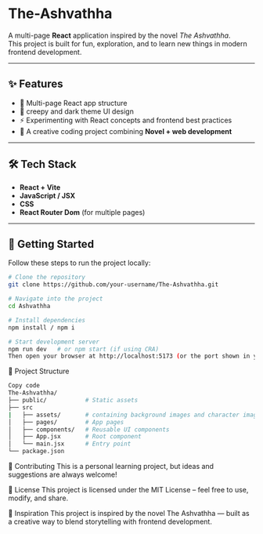 # The-Ashvathha

A multi-page **React** application inspired by the novel *The Ashvathha*.  
This project is built for fun, exploration, and to learn new things in modern frontend development.

---

## ✨ Features

- 📖 Multi-page React app structure  
- 🎨 creepy and dark theme UI design  
- ⚡ Experimenting with React concepts and frontend best practices  
- 🌱 A creative coding project combining **Novel + web development**  

---

## 🛠️ Tech Stack

- **React + Vite** 
- **JavaScript / JSX**  
- **CSS**  
- **React Router Dom** (for multiple pages)  

---

## 🚀 Getting Started

Follow these steps to run the project locally:

```bash
# Clone the repository
git clone https://github.com/your-username/The-Ashvathha.git

# Navigate into the project
cd Ashvathha

# Install dependencies
npm install / npm i

# Start development server
npm run dev   # or npm start (if using CRA)
Then open your browser at http://localhost:5173 (or the port shown in your terminal).
```
📂 Project Structure
```bash
Copy code
The-Ashvathha/
├── public/           # Static assets
├── src
|   ├── assets/       # containing background images and character imagess
│   ├── pages/        # App pages
│   ├── components/   # Reusable UI components
│   ├── App.jsx       # Root component
│   └── main.jsx      # Entry point
└── package.json
```

🤝 Contributing
This is a personal learning project, but ideas and suggestions are always welcome!

📜 License
This project is licensed under the MIT License – feel free to use, modify, and share.

🌿 Inspiration
This project is inspired by the novel The Ashvathha — built as a creative way to blend storytelling with frontend development.
